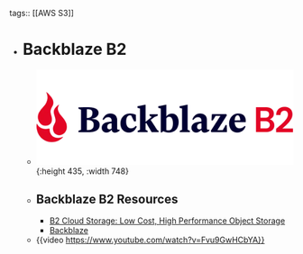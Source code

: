 tags:: [[AWS S3]]

- # Backblaze B2
	- ![backblaze_b2.png](../assets/backblaze_b2_1703907657792_0.png){:height 435, :width 748}
	- ## Backblaze B2 Resources
		- [B2 Cloud Storage: Low Cost, High Performance Object Storage](https://www.backblaze.com/cloud-storage)
		- [Backblaze](https://www.backblaze.com/docs/cloud-storage)
	- {{video https://www.youtube.com/watch?v=Fvu9GwHCbYA}}